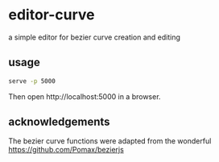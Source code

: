 # editor-curve
a simple editor for bezier curve creation and editing


## usage
```bash
serve -p 5000
```

Then open http://localhost:5000 in a browser.


## acknowledgements

The bezier curve functions were adapted from the wonderful https://github.com/Pomax/bezierjs
